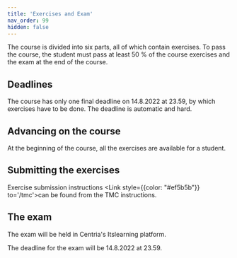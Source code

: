 ```yaml
---
title: 'Exercises and Exam'
nav_order: 99
hidden: false
---
```


The course is divided into six parts, all of which contain exercises. To pass the course, the student must pass at least 50 % of the course exercises and the exam at the end of the course.

## Deadlines

The course has only one final deadline on 14.8.2022 at 23.59, by which exercises have to be done. The deadline is automatic and hard.

## Advancing on the course

At the beginning of the course, all the exercises are available for a student.

## Submitting the exercises

Exercise submission instructions <Link style={{color: "#ef5b5b"}} to='/tmc'>can be found from the TMC instructions.</Link> 

## The exam

The exam will be held in Centria's Itslearning platform.

The deadline for the exam will be 14.8.2022 at 23.59.
